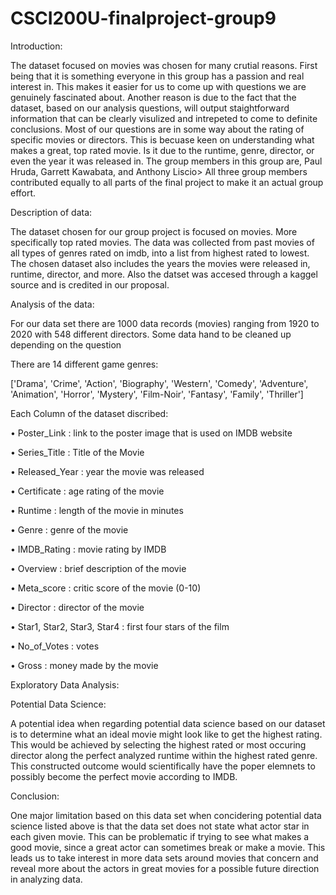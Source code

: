 # CSCI200U-finalproject-group9
Introduction:

The dataset focused on movies was chosen for many crutial reasons. First being that it is something everyone in this group has a passion and real interest in. This makes it easier for us to come up with questions we are genuinely fascinated about. Another reason is due to the fact that the dataset, based on our analysis questions, will output staightforward information that can be clearly visulized and intrepeted to come to definite conclusions. Most of our questions are in some way about the rating of specific movies or directors. This is becuase keen on understanding what makes a great, top rated movie. Is it due to the runtime, genre, director, or even the year it was released in. The group members in this group are, Paul Hruda, Garrett Kawabata, and Anthony Liscio> All three group members contributed equally to all parts of the final project to make it an actual group effort. 

Description of data: 

The dataset chosen for our group project is focused on movies. More specifically top rated movies. The data was collected from past movies of all types of genres rated on imdb, into a list from highest rated to lowest. The chosen dataset also includes the years the movies were released in, runtime, director, and more. Also the datset was accesed through a kaggel source and is credited in our proposal. 

Analysis of the data: 

For our data set there are 1000 data records (movies) ranging from 1920 to 2020 with 548 different directors. Some data hand to be cleaned up depending on the question  

There are 14 different game genres:

['Drama', 'Crime', 'Action', 'Biography', 'Western', 'Comedy', 'Adventure',
'Animation', 'Horror', 'Mystery', 'Film-Noir', 'Fantasy', 'Family', 'Thriller']

Each Column of the dataset discribed:

• Poster_Link : link to the poster image that is used on IMDB website

• Series_Title : Title of the Movie

• Released_Year : year the movie was released

• Certificate : age rating of the movie

• Runtime : length of the movie in minutes

• Genre : genre of the movie

• IMDB_Rating : movie rating by IMDB

• Overview : brief description of the movie

• Meta_score : critic score of the movie (0-10)

• Director : director of the movie

• Star1, Star2, Star3, Star4 : first four stars of the film

• No_of_Votes : votes

• Gross : money made by the movie

Exploratory Data Analysis: 


Potential Data Science:

A potential idea when regarding potential data science based on our dataset is to determine what an ideal movie might look like to get the highest rating. This would be achieved by selecting the highest rated or most occuring director along the perfect analyzed runtime within the highest rated genre. This constructed outcome would scientifically have the poper elemnets to possibly become the perfect movie according to IMDB.    

Conclusion:

One major limitation based on this data set when concidering potential data science listed above is that the data set does not state what actor star in each given movie. This can be problematic if trying to see what makes a good movie, since a great actor can sometimes break or make a movie. This leads us to take interest in more data sets around movies that concern and reveal more about the actors in great movies for a possible future direction in analyzing data. 
